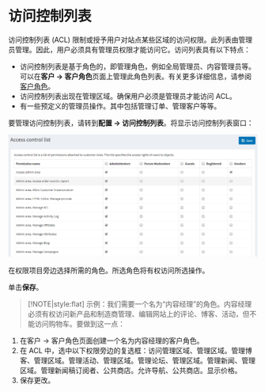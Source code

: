 # 访问控制列表

访问控制列表 (ACL) 限制或授予用户对站点某些区域的访问权限。此列表由管理员管理。因此，用户必须具有管理员权限才能访问它。访问列表具有以下特点：

- 访问控制列表是基于角色的，即管理角色，例如全局管理员、内容管理员等。可以在**客户 → 客户角色**页面上管理此角色列表。有关更多详细信息，请参阅[客户角色](./客户角色.md)。
- 访问控制列表出现在管理区域。确保用户必须是管理员才能访问 ACL。
- 有一些预定义的管理员操作。其中包括管理订单、管理客户等等。

要管理访问控制列表，请转到**配置 → 访问控制列表**。将显示访问控制列表窗口：

![Img](./FILES/img-20240731155439.png)

在权限项目旁边选择所需的角色。所选角色将有权访问所选操作。

单击**保存**。

> [!NOTE|style:flat]
> 示例：我们需要一个名为“内容经理”的角色。内容经理必须有权访问新产品和制造商管理、编辑网站上的评论、博客、活动，但不能访问购物车。要做到这一点：

1. 在客户 → 客户角色页面创建一个名为内容经理的客户角色。
2. 在 ACL 中，选中以下权限旁边的复选框：访问管理区域、管理区域。管理博客、管理区域。管理活动、管理区域。管理论坛、管理区域。管理新闻、管理区域。管理新闻稿订阅者、公共商店。允许导航、公共商店。显示价格。
3. 保存更改。

